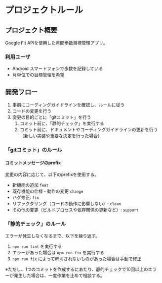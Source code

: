 # プロジェクトルール

## プロジェクト概要

Google Fit APIを使用した月間歩数目標管理アプリ。

### 利用ユーザ

- Android スマートフォンで歩数を記録している
- 月単位での目標管理を希望

## 開発フロー

1. 事前にコーディングガイドラインを確認し、ルールに従う
2. コードの変更を行う
3. 変更の目的ごとに「gitコミット」を行う
    1. コミット前に、「静的チェック」を実行する
    2. コミット前に、ドキュメントやコーディングガイドラインの更新を行う（新しい実装や重要な決定を行った場合）

### 「gitコミット」のルール

#### コミットメッセージのprefix

変更の内容に応じて、以下のprefixを使用する。

- 新機能の追加 `feat`
- 既存機能の仕様・動作の変更 `change`
- バグ修正: `fix`
- リファクタリング（コードの動作に影響しない）: `clean`
- その他の変更（ビルドプロセスや依存関係の更新など）: `support`

### 「静的チェック」のルール

エラーが発生しなくなるまで、以下を繰り返す。

1. `npm run lint` を実行する
2. エラーがあった場合は `npm run fix` を実行する
3. `npm run fix` によって解消されないものがあった場合は手動で修正

※ただし、1つのコミットを作成するにあたり、静的チェックで10回以上のエラーが発生した場合は、一度作業を止めて相談する。
